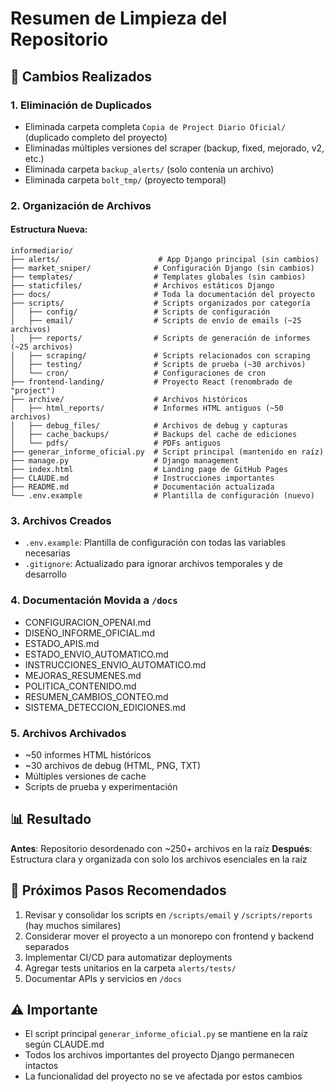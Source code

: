 # Resumen de Limpieza del Repositorio

## 🧹 Cambios Realizados

### 1. **Eliminación de Duplicados**
- Eliminada carpeta completa `Copia de Project Diario Oficial/` (duplicado completo del proyecto)
- Eliminadas múltiples versiones del scraper (backup, fixed, mejorado, v2, etc.)
- Eliminada carpeta `backup_alerts/` (solo contenía un archivo)
- Eliminada carpeta `bolt_tmp/` (proyecto temporal)

### 2. **Organización de Archivos**

#### Estructura Nueva:
```
informediario/
├── alerts/                      # App Django principal (sin cambios)
├── market_sniper/              # Configuración Django (sin cambios)
├── templates/                  # Templates globales (sin cambios)
├── staticfiles/                # Archivos estáticos Django
├── docs/                       # Toda la documentación del proyecto
├── scripts/                    # Scripts organizados por categoría
│   ├── config/                 # Scripts de configuración
│   ├── email/                  # Scripts de envío de emails (~25 archivos)
│   ├── reports/                # Scripts de generación de informes (~25 archivos)
│   ├── scraping/               # Scripts relacionados con scraping
│   ├── testing/                # Scripts de prueba (~30 archivos)
│   └── cron/                   # Configuraciones de cron
├── frontend-landing/           # Proyecto React (renombrado de "project")
├── archive/                    # Archivos históricos
│   ├── html_reports/           # Informes HTML antiguos (~50 archivos)
│   ├── debug_files/            # Archivos de debug y capturas
│   ├── cache_backups/          # Backups del cache de ediciones
│   └── pdfs/                   # PDFs antiguos
├── generar_informe_oficial.py  # Script principal (mantenido en raíz)
├── manage.py                   # Django management
├── index.html                  # Landing page de GitHub Pages
├── CLAUDE.md                   # Instrucciones importantes
├── README.md                   # Documentación actualizada
└── .env.example                # Plantilla de configuración (nuevo)
```

### 3. **Archivos Creados**
- `.env.example`: Plantilla de configuración con todas las variables necesarias
- `.gitignore`: Actualizado para ignorar archivos temporales y de desarrollo

### 4. **Documentación Movida a `/docs`**
- CONFIGURACION_OPENAI.md
- DISEÑO_INFORME_OFICIAL.md
- ESTADO_APIS.md
- ESTADO_ENVIO_AUTOMATICO.md
- INSTRUCCIONES_ENVIO_AUTOMATICO.md
- MEJORAS_RESUMENES.md
- POLITICA_CONTENIDO.md
- RESUMEN_CAMBIOS_CONTEO.md
- SISTEMA_DETECCION_EDICIONES.md

### 5. **Archivos Archivados**
- ~50 informes HTML históricos
- ~30 archivos de debug (HTML, PNG, TXT)
- Múltiples versiones de cache
- Scripts de prueba y experimentación

## 📊 Resultado

**Antes**: Repositorio desordenado con ~250+ archivos en la raíz
**Después**: Estructura clara y organizada con solo los archivos esenciales en la raíz

## 🔧 Próximos Pasos Recomendados

1. Revisar y consolidar los scripts en `/scripts/email` y `/scripts/reports` (hay muchos similares)
2. Considerar mover el proyecto a un monorepo con frontend y backend separados
3. Implementar CI/CD para automatizar deployments
4. Agregar tests unitarios en la carpeta `alerts/tests/`
5. Documentar APIs y servicios en `/docs`

## ⚠️ Importante

- El script principal `generar_informe_oficial.py` se mantiene en la raíz según CLAUDE.md
- Todos los archivos importantes del proyecto Django permanecen intactos
- La funcionalidad del proyecto no se ve afectada por estos cambios
